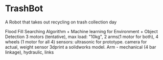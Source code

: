# TrashBot
A Robot that takes out recycling on trash collection day

Flood Fill Searching Algorithm + Machine learning for Environment + Object Detection 
3 motors (tentative), max load: "10kg", 2 arms(1 motor for both), 4 wheels (1 motor for all 4)
sensors: ultrasonic for prototype. camera for actual, weight sensor 
3dprint a solidworks model. 
Arm - mechanical (4 bar linkage), hydraulic, links


